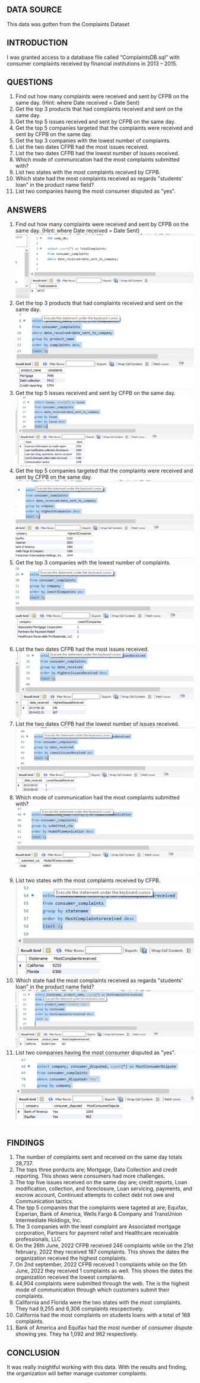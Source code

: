 ## DATA SOURCE
This data was gotten from the Complaints Dataset

## INTRODUCTION
I was  granted access to a database file called “ComplaintsDB.sql” with consumer complaints received by financial 
institutions in 2013 – 2015.

## QUESTIONS
1. Find out how many complaints were received and sent by CFPB on the same day. (Hint: 
where Date received = Date Sent)
2. Get the top 3 products that had complaints received and sent on the same day.
3. Get the top 5 issues received and sent by CFPB on the same day.
4. Get the top 5 companies targeted that the complaints were received and sent by CFPB 
on the same day.
5. Get the top 3 companies with the lowest number of complaints.
6. List the two dates CFPB had the most issues received.
7. List the two dates CFPB had the lowest number of issues received.
8. Which mode of communication had the most complaints submitted with?
9. List two states with the most complaints received by CFPB.
10. Which state had the most complaints received as regards "students’ loan" in the product 
name field?
11. List two companies having the most consumer disputed as "yes".

## ANSWERS
1. Find out how many complaints were received and sent by CFPB on the same day. (Hint: 
where Date received = Date Sent)
![](Q1ans.jpg)
2. Get the top 3 products that had complaints received and sent on the same day.
![](Q2ans.jpg)
3. Get the top 5 issues received and sent by CFPB on the same day.
![](Q3ans.jpg)
4. Get the top 5 companies targeted that the complaints were received and sent by CFPB 
on the same day.
![](Q4ans.jpg)
5. Get the top 3 companies with the lowest number of complaints.
![](Q5ans.jpg)
6. List the two dates CFPB had the most issues received.
![](Q6ansjpg.jpg)
7. List the two dates CFPB had the lowest number of issues received.
![](Q7ansjpg.jpg)
8. Which mode of communication had the most complaints submitted with?
![](Q8ans.jpg)
9. List two states with the most complaints received by CFPB.
![](Q9ans.jpg)
10. Which state had the most complaints received as regards "students’ loan" in the product 
name field?
![](Q10ans.jpg)
11. List two companies having the most consumer disputed as "yes".
![](Q11ans.jpg)

## FINDINGS
1. The number of complaints sent and received on the same day totals 28,737.
2. The tops three porducts are; Mortgage, Data Collection and credit reporting. This shows were consumers had more challenges.
3. The top five issues received on the same day are; credit reports, Loan modification, collection, and foreclosure, Loan servicing, payments, and escrow account, Continued attempts to collect debt not owe and Communication tactics.
4. The tpp 5 companies that the complaints were tageted at are; Equifax, Experian, Bank of America, Wells Fargo & Company and TransUnion Intermediate Holdings, Inc. 
5. The 3 companies with the least complaint are Associated mortgage corporation, Partners for payment relief and Healthcare receivable professionals, LLC
6. On the 26th June, 2022 CFPB received 246 complaints while on the 21st february, 2022 they received 187 complaints. This shows the dates the organization received the highest complaints.
7. On 2nd september, 2022 CFPB received 1 complaints while on the 5th June, 2022 they received 1 complaints as well. This shows the dates the organization received the lowest complaints.
8. 44,904 complaints were submitted through the web. The is the highest mode of communication through which customers submit their complaints.
9. California and Florida were the two states with the most complaints. They had 9,255 and 6,306 complaints rescpectively.
10. California had the most complaints on students loans with a total of 168 complaints.
11. Bank of America and Equifax had the most number of consumer dispute showing yes. They ha 1,092 and 962 respectively.

## CONCLUSION
It was really insightful working with this data. With the results and finding, the organization will  better manage customer complaints.
